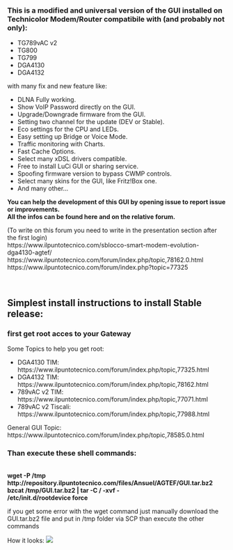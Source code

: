<h3><strong>This is a modified and universal version of the GUI installed on Technicolor Modem/Router compatibile with (and probably not only):</strong></h3>
  <ul>
  <li>TG789vAC v2</li>
  <li>TG800</li>
  <li>TG799</li>
  <li>DGA4130</li>
  <li>DGA4132</li>
  </ul>
with many fix and new feature like:
<ul>
<li>DLNA Fully working.</li>
<li>Show VoIP Password directly on the GUI.</li>
<li>Upgrade/Downgrade firmware from the GUI.</li>
<li>Setting two channel for the update (DEV or Stable).</li>
<li>Eco settings for the CPU and LEDs.</li>
<li>Easy setting up Bridge or Voice Mode.</li>
<li>Traffic monitoring with Charts.</li>
<li>Fast Cache Options.</li>
<li>Select many xDSL drivers compatible.</li>
<li>Free to install LuCi GUI or sharing service.</li>
<li>Spoofing firmware version to bypass CWMP controls.</li>
<li>Select many skins for the GUI, like Fritz!Box one.</li>
<li>And many other...</li>
</ul>
<p><strong>You can help the development of this GUI by opening issue to report issue or improvements.</strong><br /><strong>All the infos can be found here and on the relative forum.</strong></p>
<p>(To write on this forum you need to write in the presentation section after the first login)<br />https://www.ilpuntotecnico.com/sblocco-smart-modem-evolution-dga4130-agtef/<br />https://www.ilpuntotecnico.com/forum/index.php/topic,78162.0.html<br />
  https://www.ilpuntotecnico.com/forum/index.php?topic=77325</p>
<p>&nbsp;</p>

<h2><strong>Simplest install instructions to install Stable release:</strong></h2>

<h3><strong>first get root acces to your Gateway</strong></h3>
Some Topics to help you get root:
<ul>
<li>DGA4130 TIM: https://www.ilpuntotecnico.com/forum/index.php/topic,77325.html</li>
<li>DGA4132 TIM: https://www.ilpuntotecnico.com/forum/index.php/topic,78162.html</li>
<li>789vAC v2 TIM: https://www.ilpuntotecnico.com/forum/index.php/topic,77071.html</li>
<li>789vAC v2 Tiscali: https://www.ilpuntotecnico.com/forum/index.php/topic,77988.html</li>
</ul>
General GUI Topic: https://www.ilpuntotecnico.com/forum/index.php/topic,78585.0.html

<h3>Than execute these shell commands:</h3><br />
<strong>wget -P /tmp http://repository.ilpuntotecnico.com/files/Ansuel/AGTEF/GUI.tar.bz2<br />
bzcat /tmp/GUI.tar.bz2 | tar -C / -xvf -<br />
/etc/init.d/rootdevice force<br /></strong>

if you get some error with the wget command just manually download the GUI.tar.bz2 file and put in /tmp folder via SCP than execute the other  commands

How it looks:
<img src="https://i.imgur.com/ZcSANgW.png">
